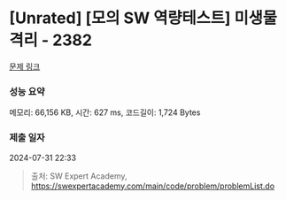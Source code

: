 # [Unrated] [모의 SW 역량테스트] 미생물 격리 - 2382 

[문제 링크](https://swexpertacademy.com/main/code/problem/problemDetail.do?contestProbId=AV597vbqAH0DFAVl) 

### 성능 요약

메모리: 66,156 KB, 시간: 627 ms, 코드길이: 1,724 Bytes

### 제출 일자

2024-07-31 22:33



> 출처: SW Expert Academy, https://swexpertacademy.com/main/code/problem/problemList.do